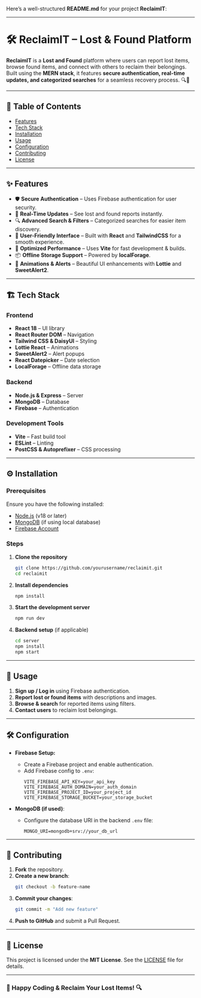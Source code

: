 Here’s a well-structured **README.md** for your project **ReclaimIT**:

---

# 🛠️ ReclaimIT – Lost & Found Platform  

**ReclaimIT** is a **Lost and Found** platform where users can report lost items, browse found items, and connect with others to reclaim their belongings. Built using the **MERN stack**, it features **secure authentication, real-time updates, and categorized searches** for a seamless recovery process. 🔍🚀  

---

## 📖 Table of Contents  
- [Features](#features)  
- [Tech Stack](#tech-stack)  
- [Installation](#installation)  
- [Usage](#usage)  
- [Configuration](#configuration)  
- [Contributing](#contributing)  
- [License](#license)  

---

## ✨ Features  

- 🛡️ **Secure Authentication** – Uses Firebase authentication for user security.  
- 🔄 **Real-Time Updates** – See lost and found reports instantly.  
- 🔍 **Advanced Search & Filters** – Categorized searches for easier item discovery.  
- 📌 **User-Friendly Interface** – Built with **React** and **TailwindCSS** for a smooth experience.  
- 🚀 **Optimized Performance** – Uses **Vite** for fast development & builds.  
- 📦 **Offline Storage Support** – Powered by **localForage**.  
- 🎨 **Animations & Alerts** – Beautiful UI enhancements with **Lottie** and **SweetAlert2**.  

---

## 🏗️ Tech Stack  

### **Frontend**  
- **React 18** – UI library  
- **React Router DOM** – Navigation  
- **Tailwind CSS & DaisyUI** – Styling  
- **Lottie React** – Animations  
- **SweetAlert2** – Alert popups  
- **React Datepicker** – Date selection  
- **LocalForage** – Offline data storage  

### **Backend**  
- **Node.js & Express** – Server  
- **MongoDB** – Database  
- **Firebase** – Authentication  

### **Development Tools**  
- **Vite** – Fast build tool  
- **ESLint** – Linting  
- **PostCSS & Autoprefixer** – CSS processing  

---

## ⚙️ Installation  

### Prerequisites  
Ensure you have the following installed:  
- [Node.js](https://nodejs.org/) (v18 or later)  
- [MongoDB](https://www.mongodb.com/) (if using local database)  
- [Firebase Account](https://firebase.google.com/)  

### Steps  

1. **Clone the repository**  
   ```sh
   git clone https://github.com/yourusername/reclaimit.git
   cd reclaimit
   ```

2. **Install dependencies**  
   ```sh
   npm install
   ```

3. **Start the development server**  
   ```sh
   npm run dev
   ```

4. **Backend setup** (if applicable)  
   ```sh
   cd server
   npm install
   npm start
   ```

---

## 🚀 Usage  

1. **Sign up / Log in** using Firebase authentication.  
2. **Report lost or found items** with descriptions and images.  
3. **Browse & search** for reported items using filters.  
4. **Contact users** to reclaim lost belongings.  

---

## 🛠️ Configuration  

- **Firebase Setup:**  
  - Create a Firebase project and enable authentication.  
  - Add Firebase config to `.env`:  
    ```env
    VITE_FIREBASE_API_KEY=your_api_key
    VITE_FIREBASE_AUTH_DOMAIN=your_auth_domain
    VITE_FIREBASE_PROJECT_ID=your_project_id
    VITE_FIREBASE_STORAGE_BUCKET=your_storage_bucket
    ```

- **MongoDB (if used)**:  
  - Configure the database URI in the backend `.env` file:  
    ```env
    MONGO_URI=mongodb+srv://your_db_url
    ```

---

## 🤝 Contributing  

1. **Fork** the repository.  
2. **Create a new branch**:  
   ```sh
   git checkout -b feature-name
   ```
3. **Commit your changes**:  
   ```sh
   git commit -m "Add new feature"
   ```
4. **Push to GitHub** and submit a Pull Request.  

---

## 📜 License  

This project is licensed under the **MIT License**. See the [LICENSE](LICENSE) file for details.  

---

### 🚀 Happy Coding & Reclaim Your Lost Items! 🔍  


